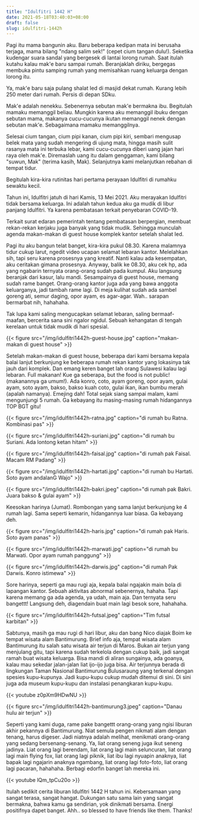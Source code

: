 ```yaml
---
title: "Idulfitri 1442 H"
date: 2021-05-18T03:40:03+08:00
draft: false
slug: idulfitri-1442h
---
```



Pagi itu mama bangunin aku. Baru beberapa kedipan mata ini berusaha terjaga, mama bilang "ndang salim sek!" (cepet cium tangan dulu!). Seketika kudengar suara sandal yang bergesek di lantai lorong rumah. Saat itulah kutahu kalau mak'e baru sampai rumah. Beranjaklah diriku, bergegas membuka pintu samping rumah yang memisahkan ruang keluarga dengan lorong itu.

Ya, mak'e baru saja pulang shalat Ied di masjid dekat rumah. Kurang lebih 250 meter dari rumah. Persis di depan SDku.

Mak'e adalah nenekku. Sebenernya sebutan mak'e bermakna ibu. Begitulah mamaku memanggil beliau. Mungkin karena aku memanggil ibuku dengan sebutan mama, makanya cucu-cucunya ikutan memanggil nenek dengan sebutan mak'e. Sebagaimana mamaku memanggilnya.

Selesai cium tangan, cium pipi kanan, cium pipi kiri, sembari mengusap belek mata yang sudah mengering di ujung mata, hingga masih sulit rasanya mata ini terbuka lebar, kami cucu-cucunya diberi uang jajan hari raya oleh mak'e. Diremaslah uang itu dalam genggaman, kami bilang "suwun, Mak" (terima kasih, Mak). Selanjutnya kami melanjutkan rebahan di tempat tidur.

Begitulah kira-kira rutinitas hari pertama perayaan Idulfitri di rumahku sewaktu kecil.

Tahun ini, Idulfitri jatuh di hari Kamis, 13 Mei 2021. Aku merayakan Idulfitri tidak bersama keluarga. Ini adalah tahun kedua aku ga mudik di libur panjang Idulfitri. Ya karena pembatasan terkait penyebaran COVID-19.

Terkait surat edaran pemerintah tentang pembatasan berpergian, membuat rekan-rekan kerjaku juga banyak yang tidak mudik. Sehingga munculah agenda makan-makan di guest house komplek kantor setelah shalat Ied.

Pagi itu aku bangun telat banget, kira-kira pukul 08.30. Karena malamnya tidur cukup larut, ngedit video ucapan selamat lebaran kantor. Melelahkan sih, tapi seru karena prosesnya yang kreatif. Nanti kalau ada kesempatan, aku ceritakan gimana prosesnya. Anyway, balik ke 08.30, aku cek hp, ada yang ngabarin ternyata orang-orang sudah pada kumpul. Aku langsung beranjak dari kasur, lalu mandi. Sesampainya di guest house, memang sudah rame banget. Orang-orang kantor juga ada yang bawa anggota keluarganya, jadi tambah rame lagi. Di meja kulihat sudah ada sambel goreng ati, semur daging, opor ayam, es agar-agar. Wah.. sarapan bermarbat nih, hahahaha.

Tak lupa kami saling mengucapkan selamat lebaran, saling bermaaf-maafan, bercerita sana sini ngalor ngidul. Sebuah kehangatan di tengah kerelaan untuk tidak mudik di hari spesial.

{{< figure src="/img/idulfitri1442h-guest-house.jpg" caption="makan-makan di guest house" >}}

Setelah makan-makan di guest house, beberapa dari kami bersama kepala balai lanjut berkunjung ke beberapa rumah rekan kantor yang lokasinya tak jauh dari komplek. Dan emang keren banget lah orang Sulawesi kalau lagi lebaran. Full makanan! Kue ga seberapa, but the food is not public! (makanannya ga umum!). Ada konro, coto, ayam goreng, opor ayam, gulai ayam, soto ayam, bakso, bakso kuah coto, gulai ikan, ikan bumbu merah (apalah namanya). Emejing dah! Total sejak siang sampai malam, kami mengunjungi 5 rumah. Ga kebayang itu masing-masing rumah hidangannya TOP BGT gitu!

{{< figure src="/img/idulfitri1442h-ratna.jpg" caption="di rumah bu Ratna. Kombinasi pas" >}}

{{< figure src="/img/idulfitri1442h-suriani.jpg" caption="di rumah bu Suriani. Ada lontong ketan hitam" >}}

{{< figure src="/img/idulfitri1442h-faisal.jpg" caption="di rumah pak Faisal. Macam RM Padang" >}}

{{< figure src="/img/idulfitri1442h-hartati.jpg" caption="di rumah bu Hartati. Soto ayam andalanG Wajo" >}}

{{< figure src="/img/idulfitri1442h-bakri.jpeg" caption="di rumah pak Bakri. Juara bakso & gulai ayam" >}}

Keesokan harinya (Jumat). Rombongan yang sama lanjut berkunjung ke 4 rumah lagi. Sama seperti kemarin, hidangannya luar biasa. Ga kebayang deh.

{{< figure src="/img/idulfitri1442h-haris.jpg" caption="di rumah pak Haris. Soto ayam panas" >}}

{{< figure src="/img/idulfitri1442h-marwati.jpg" caption="di rumah bu Marwati. Opor ayam rumah panggung" >}}

{{< figure src="/img/idulfitri1442h-darwis.jpg" caption="di rumah Pak Darwis. Konro istimewa" >}}

Sore harinya, seperti ga mau rugi aja, kepala balai ngajakin main bola di lapangan kantor. Sebuah aktivitas abnormal sebenernya, hahaha. Tapi karena memang ga ada agenda, ya udah, main aja. Dan ternyata seru bangettt! Langsung deh, diagendain buat main lagi besok sore, hahahaha.

{{< figure src="/img/idulfitri1442h-futsal.jpeg" caption="Tim futsal karbitan" >}}

Sabtunya, masih ga mau rugi di hari libur, aku dan bang Nico diajak Boim ke tempat wisata alam Bantimurung. Brief info aja, tempat wisata alam Bantimurung itu salah satu wisata air terjun di Maros. Bukan air terjun yang menjulang gitu, tapi karena sudah terkelola dengan cukup baik, jadi sangat ramah buat wisata keluarga. Bisa mandi di aliran sungainya, ada goanya, kalau mau sekedar jalan-jalan liat ijo-ijo juga bisa. Air terjunnya berada di lingkungan Taman Nasional Bantimurung Bulusaraung yang terkenal dengan spesies kupu-kupunya. Jadi kupu-kupu cukup mudah ditemui di sini. Di sini juga ada museum kupu-kupu dan instalasi penangkaran kupu-kupu.

{{< youtube z0pXm9HDwNU >}}

{{< figure src="/img/idulfitri1442h-bantimurung3.jpeg" caption="Danau hulu air terjun" >}}

Seperti yang kami duga, rame pake bangettt orang-orang yang ngisi liburan akhir pekannya di Bantimurung. Niat semula pengen nikmati alam dengan tenang, harus digeser. Jadi niatnya adalah melihat, menikmati orang-orang yang sedang bersenang-senang. Ya, liat orang seneng juga ikut seneng jadinya. Liat orang lagi berendam, liat orang lagi main seluncuran, liat orang lagi main flying fox, liat orang lagi piknik, liat ibu lagi nyuapin anaknya, liat bapak lagi ngajarin anaknya ngambang, liat orang lagi foto-foto, liat orang lagi pacaran, hahahaha. Berbagi edorfin banget lah mereka ini.

{{< youtube lQm_tpCu20o >}}

Itulah sedikit cerita liburan Idulfitri 1442 H tahun ini. Kebersamaan yang sangat terasa, sangat hangat. Dukungan satu sama lain yang sangat bermakna, bahwa kamu ga sendirian, yok dinikmati bersama. Energi positifnya dapet banget. Ahh.. so blessed to have friends like them. Thanks!